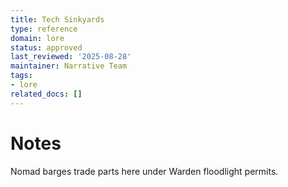 ```yaml
---
title: Tech Sinkyards
type: reference
domain: lore
status: approved
last_reviewed: '2025-08-28'
maintainer: Narrative Team
tags:
- lore
related_docs: []
---
```



# Notes

Nomad barges trade parts here under Warden floodlight permits.
